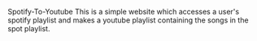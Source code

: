 Spotify-To-Youtube
This is a simple website which accesses a user's spotify playlist and makes a youtube playlist containing the songs
in the spot playlist.
